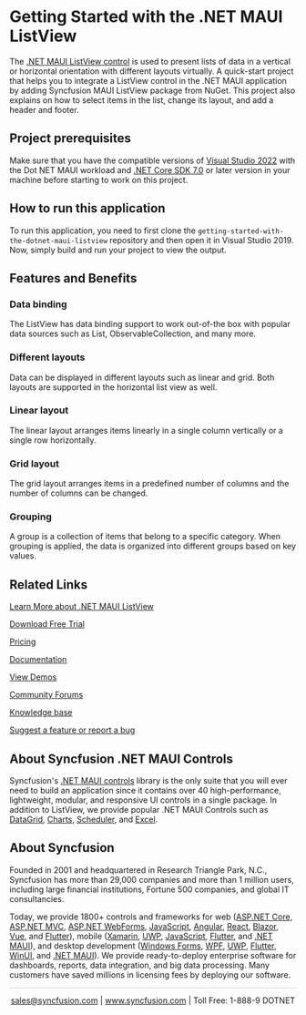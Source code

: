 # Getting Started with the .NET MAUI ListView 
The [.NET MAUI ListView control](https://www.syncfusion.com/maui-controls/maui-listview?utm_source=github&utm_medium=listing&utm_campaign=maui-listview-github-samples) is used to present lists of data in a vertical or horizontal orientation with different layouts virtually. A quick-start project that helps you to integrate a ListView control in the .NET MAUI application by adding Syncfusion MAUI ListView package from NuGet. This project also explains on how to select items in the list, change its layout, and add a header and footer.

## Project prerequisites
Make sure that you have the compatible versions of [Visual Studio 2022](https://visualstudio.microsoft.com/downloads/ ) with the Dot NET MAUI workload and [.NET Core SDK 7.0](https://dotnet.microsoft.com/en-us/download/dotnet/7.0) or later version in your machine before starting to work on this project.

## How to run this application
To run this application, you need to first clone the `getting-started-with-the-dotnet-maui-listview` repository and then open it in Visual Studio 2019. Now, simply build and run your project to view the output.

## Features and Benefits

###  Data binding
The ListView has data binding support to work out-of-the box with popular data sources such as List, ObservableCollection, and many more.

###  Different layouts
Data can be displayed in different layouts such as linear and grid. Both layouts are supported in the horizontal list view as well.

### Linear layout
The linear layout arranges items linearly in a single column vertically or a single row horizontally.

### Grid layout
The grid layout arranges items in a predefined number of columns and the number of columns can be changed.

### Grouping
A group is a collection of items that belong to a specific category. When grouping is applied, the data is organized into different groups based on key values.

## Related Links
[Learn More about .NET MAUI ListView](https://www.syncfusion.com/maui-controls/maui-listview?utm_source=github&utm_medium=listing&utm_campaign=maui-listview-github-samples)

[Download Free Trial](https://www.syncfusion.com/downloads/maui?utm_source=github&utm_medium=listing&utm_campaign=maui-listview-github-samples)

[Pricing](https://www.syncfusion.com/sales/teamlicense?utm_source=github&utm_medium=listing&utm_campaign=maui-listview-github-samples)

[Documentation](https://help.syncfusion.com/maui/listview/getting-started?utm_source=github&utm_medium=listing&utm_campaign=maui-listview-github-samples)

[View Demos](https://github.com/syncfusion/maui-demos/tree/master/MAUI/ListView?utm_source=github&utm_medium=listing&utm_campaign=maui-listview-github-samples)

[Community Forums](https://www.syncfusion.com/forums/maui?utm_source=github&utm_medium=listing&utm_campaign=maui-listview-github-samples)

[Knowledge base](https://support.syncfusion.com/kb/cross-platforms/category/76?utm_source=github&utm_medium=listing&utm_campaign=maui-listview-github-samples)

[Suggest a feature or report a bug](https://www.syncfusion.com/feedback/maui?utm_source=github&utm_medium=listing&utm_campaign=maui-listview-github-samples)

## About Syncfusion .NET MAUI Controls
Syncfusion's [.NET MAUI controls](https://www.syncfusion.com/maui-controls?utm_source=github&utm_medium=listing&utm_campaign=maui-listview-github-samples) library is the only suite that you will ever need to build an application since it contains over 40 high-performance, lightweight, modular, and responsive UI controls in a single package. In addition to ListView, we provide popular .NET MAUI Controls such as [DataGrid](https://www.syncfusion.com/maui-controls/maui-datagrid?utm_source=github&utm_medium=listing&utm_campaign=maui-listview-github-samples), [Charts](https://www.syncfusion.com/maui-controls/maui-cartesian-charts?utm_source=github&utm_medium=listing&utm_campaign=maui-listview-github-samples), [Scheduler](https://www.syncfusion.com/maui-controls/maui-scheduler?utm_source=github&utm_medium=listing&utm_campaign=maui-listview-github-samples),  and [Excel](https://www.syncfusion.com/document-processing/excel-framework/maui?utm_source=github&utm_medium=listing&utm_campaign=maui-listview-github-samples).

## About Syncfusion

Founded in 2001 and headquartered in Research Triangle Park, N.C., Syncfusion has more than 29,000 companies and more than 1 million users, including large financial institutions, Fortune 500 companies, and global IT consultancies.

Today, we provide 1800+ controls and frameworks for web ([ASP.NET Core](https://www.syncfusion.com/aspnet-core-ui-controls?utm_source=github&utm_medium=listing&utm_campaign=maui-listview-github-samples), [ASP.NET MVC](https://www.syncfusion.com/aspnet-mvc-ui-controls?utm_source=github&utm_medium=listing&utm_campaign=maui-listview-github-samples), [ASP.NET WebForms](https://www.syncfusion.com/jquery/aspnet-webforms-ui-controls?utm_source=github&utm_medium=listing&utm_campaign=maui-listview-github-samples), [JavaScript](https://www.syncfusion.com/javascript-ui-controls?utm_source=github&utm_medium=listing&utm_campaign=maui-listview-github-samples), [Angular](https://www.syncfusion.com/angular-components?utm_source=github&utm_medium=listing&utm_campaign=maui-listview-github-samples), [React](https://www.syncfusion.com/react-components?utm_source=github&utm_medium=listing&utm_campaign=maui-listview-github-samples), [Blazor](https://www.syncfusion.com/blazor-components?utm_source=github&utm_medium=listing&utm_campaign=maui-listview-github-samples), [Vue](https://www.syncfusion.com/vue-components?utm_source=github&utm_medium=listing&utm_campaign=maui-listview-github-samples), and [Flutter](https://www.syncfusion.com/flutter-widgets?utm_source=github&utm_medium=listing&utm_campaign=maui-listview-github-samples)), mobile ([Xamarin](https://www.syncfusion.com/xamarin-ui-controls?utm_source=github&utm_medium=listing&utm_campaign=maui-listview-github-samples), [UWP](https://www.syncfusion.com/uwp-ui-controls?utm_source=github&utm_medium=listing&utm_campaign=maui-listview-github-samples), [JavaScript](https://www.syncfusion.com/javascript-ui-controls?utm_source=github&utm_medium=listing&utm_campaign=maui-listview-github-samples), [Flutter](https://www.syncfusion.com/flutter-widgets?utm_source=github&utm_medium=listing&utm_campaign=maui-listview-github-samples), and [.NET MAUI](https://www.syncfusion.com/maui-controls?utm_source=github&utm_medium=listing&utm_campaign=maui-listview-github-samples)), and desktop development ([Windows Forms](https://www.syncfusion.com/winforms-ui-controls?utm_source=github&utm_medium=listing&utm_campaign=maui-listview-github-samples), [WPF](https://www.syncfusion.com/wpf-controls?utm_source=github&utm_medium=listing&utm_campaign=maui-listview-github-samples), [UWP](https://www.syncfusion.com/uwp-ui-controls?utm_source=github&utm_medium=listing&utm_campaign=maui-listview-github-samples), [Flutter](https://www.syncfusion.com/flutter-widgets?utm_source=github&utm_medium=listing&utm_campaign=maui-listview-github-samples), [WinUI](https://www.syncfusion.com/winui-controls?utm_source=github&utm_medium=listing&utm_campaign=maui-listview-github-samples), and [.NET MAUI](https://www.syncfusion.com/maui-controls?utm_source=github&utm_medium=listing&utm_campaign=maui-listview-github-samples)). We provide ready-to-deploy enterprise software for dashboards, reports, data integration, and big data processing. Many customers have saved millions in licensing fees by deploying our software.

<hr style="height:0.3px;border:none;color:lightgrey;background-color:lightgrey;" />

<p align="center">
<a href="mailto:sales@syncfusion.com?Subject=Syncfusion .NET MAUI ListView - GitHub" target="_top">sales@syncfusion.com</a> | <a href="https://www.syncfusion.com?utm_source=github&utm_medium=listing&utm_campaign=maui-listview-github-samples">www.syncfusion.com</a> | Toll Free: 1-888-9 DOTNET <br>
</p>